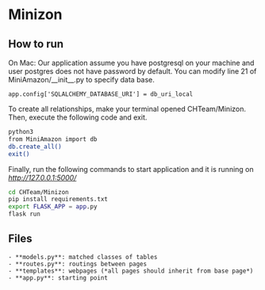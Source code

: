 # Minizon
## How to run
On Mac:
Our application assume you have postgresql on your machine and user postgres does not have password by default.
You can modify line 21 of MiniAmazon/\_\_init__.py to specify data base. 
```code
app.config['SQLALCHEMY_DATABASE_URI'] = db_uri_local
```
To create all relationships, make your terminal opened CHTeam/Minizon. Then, execute the following code and exit.
```bash
python3
from MiniAmazon import db
db.create_all()
exit()
```
Finally, run the following commands to start application and it is running on *http://127.0.0.1:5000/*
```bash
cd CHTeam/Minizon
pip install requirements.txt
export FLASK_APP = app.py
flask run
```

## Files
```
- **models.py**: matched classes of tables
- **routes.py**: routings between pages
- **templates**: webpages (*all pages should inherit from base page*)
- **app.py**: starting point 
```
